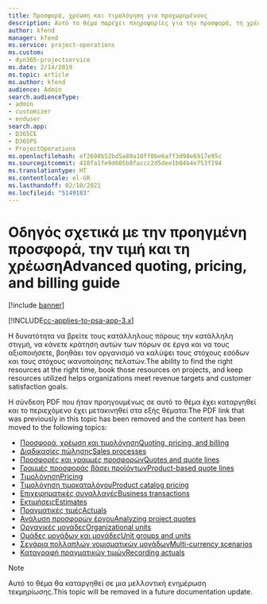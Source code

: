 ```yaml
---
title: Προσφορά, χρέωση και τιμολόγηση για προχωρημένους
description: Αυτό το θέμα παρέχει πληροφορίες για την προσφορά, τη χρέωση και την τιμολόγηση στο Project Service Automation.
author: kfend
manager: kfend
ms.service: project-operations
ms.custom:
- dyn365-projectservice
ms.date: 2/14/2019
ms.topic: article
ms.author: kfend
audience: Admin
search.audienceType:
- admin
- customizer
- enduser
search.app:
- D365CE
- D365PS
- ProjectOperations
ms.openlocfilehash: ef2698b52bd5a89a10ff0be6aff3d98e6917e95c
ms.sourcegitcommit: 418fa1fe9d605b8faccc2d5dee1b04b4e753f194
ms.translationtype: HT
ms.contentlocale: el-GR
ms.lasthandoff: 02/10/2021
ms.locfileid: "5149183"
---
```

# <a name="advanced-quoting-pricing-and-billing-guide"></a><span data-ttu-id="f06bf-103">Οδηγός σχετικά με την προηγμένη προσφορά, την τιμή και τη χρέωση</span><span class="sxs-lookup"><span data-stu-id="f06bf-103">Advanced quoting, pricing, and billing guide</span></span>

[!include [banner](../../includes/psa-now-project-operations.md)]

[!INCLUDE[cc-applies-to-psa-app-3.x](../../includes/cc-applies-to-psa-app-3x.md)]

<span data-ttu-id="f06bf-104">Η δυνατότητα να βρείτε τους κατάλληλους πόρους την κατάλληλη στιγμή, να κάνετε κράτηση αυτών των πόρων σε έργα και να τους αξιοποιήσετε, βοηθάει τον οργανισμό να καλύψει τους στόχους εσόδων και τους στόχους ικανοποίησης πελατών.</span><span class="sxs-lookup"><span data-stu-id="f06bf-104">The ability to find the right resources at the right time, book those resources on projects, and keep resources utilized helps organizations meet revenue targets and customer satisfaction goals.</span></span> 

<span data-ttu-id="f06bf-105">Η σύνδεση PDF που ήταν προηγουμένως σε αυτό το θέμα έχει καταργηθεί και το περιεχόμενο έχει μετακινηθεί στα εξής θέματα:</span><span class="sxs-lookup"><span data-stu-id="f06bf-105">The PDF link that was previously in this topic has been removed and the content has been moved to the following topics:</span></span>

- [<span data-ttu-id="f06bf-106">Προσφορά, χρέωση και τιμολόγηση</span><span class="sxs-lookup"><span data-stu-id="f06bf-106">Quoting, pricing, and billing</span></span>](../quote-bill-price.md)
- [<span data-ttu-id="f06bf-107">Διαδικασίες πώλησης</span><span class="sxs-lookup"><span data-stu-id="f06bf-107">Sales processes</span></span>](../basic-sales-process.md)
- [<span data-ttu-id="f06bf-108">Προσφορές και γραμμές προσφορών</span><span class="sxs-lookup"><span data-stu-id="f06bf-108">Quotes and quote lines</span></span>](../basic-quote-lines.md)
- [<span data-ttu-id="f06bf-109">Γραμμές προσφοράς βάσει προϊόντων</span><span class="sxs-lookup"><span data-stu-id="f06bf-109">Product-based quote lines</span></span>](../product-based-quote-lines.md)
- [<span data-ttu-id="f06bf-110">Τιμολόγηση</span><span class="sxs-lookup"><span data-stu-id="f06bf-110">Pricing</span></span>](../basic-pricing.md)
- [<span data-ttu-id="f06bf-111">Τιμολόγηση τιμοκαταλόγου</span><span class="sxs-lookup"><span data-stu-id="f06bf-111">Product catalog pricing</span></span>](../product-catalog-pricing.md)
- [<span data-ttu-id="f06bf-112">Επιχειρηματικές συναλλαγές</span><span class="sxs-lookup"><span data-stu-id="f06bf-112">Business transactions</span></span>](../basic-business-transactions.md)
- [<span data-ttu-id="f06bf-113">Εκτιμήσεις</span><span class="sxs-lookup"><span data-stu-id="f06bf-113">Estimates</span></span>](../estimates.md)
- [<span data-ttu-id="f06bf-114">Πραγματικές τιμές</span><span class="sxs-lookup"><span data-stu-id="f06bf-114">Actuals</span></span>](../actuals.md)
- [<span data-ttu-id="f06bf-115">Ανάλυση προσφορών έργου</span><span class="sxs-lookup"><span data-stu-id="f06bf-115">Analyzing project quotes</span></span>](../basic-analyzing-quotes.md)
- [<span data-ttu-id="f06bf-116">Οργανικές μονάδες</span><span class="sxs-lookup"><span data-stu-id="f06bf-116">Organizational units</span></span>](../advanced-organizational.md)
- [<span data-ttu-id="f06bf-117">Ομάδες μονάδων και μονάδες</span><span class="sxs-lookup"><span data-stu-id="f06bf-117">Unit groups and units</span></span>](../advanced-units.md)
- [<span data-ttu-id="f06bf-118">Σενάρια πολλαπλών νομισματικών μονάδων</span><span class="sxs-lookup"><span data-stu-id="f06bf-118">Multi-currency scenarios</span></span>](../advanced-currency.md)
- [<span data-ttu-id="f06bf-119">Καταγραφή πραγματικών τιμών</span><span class="sxs-lookup"><span data-stu-id="f06bf-119">Recording actuals</span></span>](../advanced-actuals.md)

> [!NOTE]
> <span data-ttu-id="f06bf-120">Αυτό το θέμα θα καταργηθεί σε μια μελλοντική ενημέρωση τεκμηρίωσης.</span><span class="sxs-lookup"><span data-stu-id="f06bf-120">This topic will be removed in a future documentation update.</span></span> 
